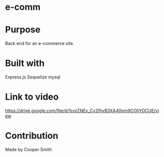 # e-comm


# Purpose
Back end for an e-commerce site.

# Built with 
Express.js
Sequelize
mysql

# Link to video
https://drive.google.com/file/d/1corZNEx_Cy2fhyB3XA40pm9COljYOCUE/view

# Contribution 

Made by Cooper Smith
